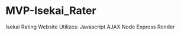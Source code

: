 # MVP-Isekai_Rater
Isekai Rating Website
Utilizes:
  Javascript
  AJAX
  Node
  Express
  Render
  
